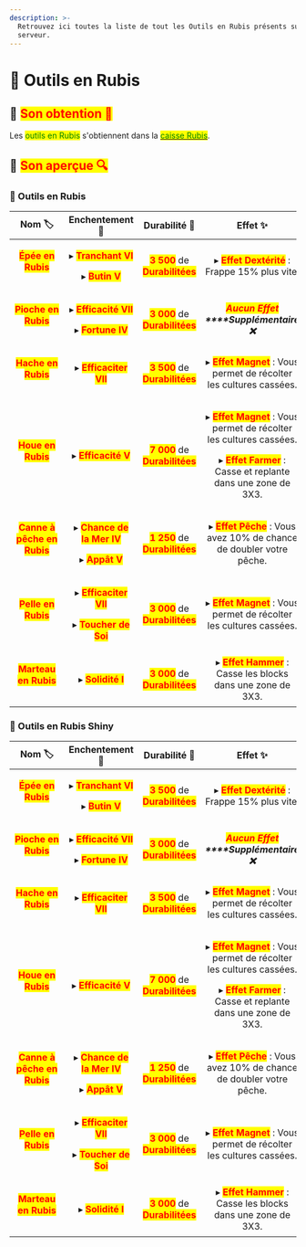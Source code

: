 ```yaml
---
description: >-
  Retrouvez ici toutes la liste de tout les Outils en Rubis présents sur le
  serveur.
---
```


# 🔻 Outils en Rubis

## 🔹 <mark style="color:red;">Son obtention 🤔</mark>

Les <mark style="color:green;">outils en Rubis</mark> s'obtiennent dans la [<mark style="color:green;">caisse Rubis</mark>](https://wiki.evolucraft.fr/le-gameplay/les-caisses#caisse-rubis).

## 🔹 <mark style="color:red;">Son aperçue 🔍</mark>

### 🔹 Outils en Rubis

|                                                                                                 **Nom 🏷️**                                                                                                 |                                                                **Enchentement 📖**                                                                |                                       **Durabilité 📏**                                       |                                                                                                               **Effet ✨**                                                                                                              |
| :---------------------------------------------------------------------------------------------------------------------------------------------------------------------------------------------------------: | :-----------------------------------------------------------------------------------------------------------------------------------------------: | :-------------------------------------------------------------------------------------------: | :------------------------------------------------------------------------------------------------------------------------------------------------------------------------------------------------------------------------------------: |
|         <p><mark style="color:red;"><strong>Épée en Rubis</strong></mark></p><div><figure><img src="../.gitbook/assets/Codex/Outils/Rubis/Epee.png" alt=""><figcaption></figcaption></figure></div>         |      <p>▸ <mark style="color:red;"><strong>Tranchant VI</strong></mark></p><p>▸ <mark style="color:red;"><strong>Butin V</strong></mark></p>      | <mark style="color:red;">**3 500**</mark> de <mark style="color:red;">**Durabilitées**</mark> |                                                                              ▸ <mark style="color:red;">**Effet Dextérité**</mark> : Frappe 15% plus vite.                                                                             |
|       <p><mark style="color:red;"><strong>Pioche en Rubis</strong></mark></p><div><figure><img src="../.gitbook/assets/Codex/Outils/Rubis/Pioche.png" alt=""><figcaption></figcaption></figure></div>       |    <p>▸ <mark style="color:red;"><strong>Efficacité VII</strong></mark></p><p>▸ <mark style="color:red;"><strong>Fortune IV</strong></mark></p>   | <mark style="color:red;">**3 000**</mark> de <mark style="color:red;">**Durabilitées**</mark> |                                                                             _<mark style="color:red;">**Aucun Effet**</mark>**&#x20;****Supplémentaire ❌**_                                                                            |
|        <p><mark style="color:red;"><strong>Hache en Rubis</strong></mark></p><div><figure><img src="../.gitbook/assets/Codex/Outils/Rubis/Hache.png" alt=""><figcaption></figcaption></figure></div>        |                                               ▸ <mark style="color:red;">**Efficaciter VII**</mark>                                               | <mark style="color:red;">**3 500**</mark> de <mark style="color:red;">**Durabilitées**</mark> |                                                                   ▸ <mark style="color:red;">**Effet Magnet**</mark> : Vous permet de récolter les cultures cassées.                                                                   |
|         <p><mark style="color:red;"><strong>Houe en Rubis</strong></mark></p><div><figure><img src="../.gitbook/assets/Codex/Outils/Rubis/Houe.png" alt=""><figcaption></figcaption></figure></div>         |                                                 ▸ <mark style="color:red;">**Efficacité V**</mark>                                                | <mark style="color:red;">**7 000**</mark> de <mark style="color:red;">**Durabilitées**</mark> | <p>▸ <mark style="color:red;"><strong>Effet Magnet</strong></mark> : Vous permet de récolter les cultures cassées.</p><p>▸ <mark style="color:red;"><strong>Effet Farmer</strong></mark> : Casse et replante dans une zone de 3X3.</p> |
| <p><mark style="color:red;"><strong>Canne à pêche en Rubis</strong></mark></p><div><figure><img src="../.gitbook/assets/Codex/Outils/Rubis/CanneAPeche.png" alt=""><figcaption></figcaption></figure></div> |   <p>▸ <mark style="color:red;"><strong>Chance de la Mer IV</strong></mark></p><p>▸ <mark style="color:red;"><strong>Appât V</strong></mark></p>  | <mark style="color:red;">**1 250**</mark> de <mark style="color:red;">**Durabilitées**</mark> |                                                                   ▸ <mark style="color:red;">**Effet Pêche**</mark> : Vous avez 10% de chance de doubler votre pêche.                                                                  |
|        <p><mark style="color:red;"><strong>Pelle en Rubis</strong></mark></p><div><figure><img src="../.gitbook/assets/Codex/Outils/Rubis/Pelle.png" alt=""><figcaption></figcaption></figure></div>        | <p>▸ <mark style="color:red;"><strong>Efficaciter VII</strong></mark></p><p>▸ <mark style="color:red;"><strong>Toucher de Soi</strong></mark></p> | <mark style="color:red;">**3 000**</mark> de <mark style="color:red;">**Durabilitées**</mark> |                                                                   ▸ <mark style="color:red;">**Effet Magnet**</mark> : Vous permet de récolter les cultures cassées.                                                                   |
|      <p><mark style="color:red;"><strong>Marteau en Rubis</strong></mark></p><div><figure><img src="../.gitbook/assets/Codex/Outils/Rubis/Marteau.png" alt=""><figcaption></figcaption></figure></div>      |                                                  ▸ <mark style="color:red;">**Solidité I**</mark>                                                 | <mark style="color:red;">**3 000**</mark> de <mark style="color:red;">**Durabilitées**</mark> |                                                                       ▸ <mark style="color:red;">**Effet Hammer**</mark> : Casse les blocks dans une zone de 3X3.                                                                      |

### 🔹 Outils en Rubis Shiny

|                                                                                                    **Nom 🏷️**                                                                                                    |                                                                **Enchentement 📖**                                                                |                                       **Durabilité 📏**                                       |                                                                                                               **Effet ✨**                                                                                                              |
| :---------------------------------------------------------------------------------------------------------------------------------------------------------------------------------------------------------------: | :-----------------------------------------------------------------------------------------------------------------------------------------------: | :-------------------------------------------------------------------------------------------: | :------------------------------------------------------------------------------------------------------------------------------------------------------------------------------------------------------------------------------------: |
|         <p><mark style="color:red;"><strong>Épée en Rubis</strong></mark></p><div><figure><img src="../.gitbook/assets/Codex/Outils/Rubis_Shiny/Epee.png" alt=""><figcaption></figcaption></figure></div>         |      <p>▸ <mark style="color:red;"><strong>Tranchant VI</strong></mark></p><p>▸ <mark style="color:red;"><strong>Butin V</strong></mark></p>      | <mark style="color:red;">**3 500**</mark> de <mark style="color:red;">**Durabilitées**</mark> |                                                                              ▸ <mark style="color:red;">**Effet Dextérité**</mark> : Frappe 15% plus vite.                                                                             |
|       <p><mark style="color:red;"><strong>Pioche en Rubis</strong></mark></p><div><figure><img src="../.gitbook/assets/Codex/Outils/Rubis_Shiny/Pioche.png" alt=""><figcaption></figcaption></figure></div>       |    <p>▸ <mark style="color:red;"><strong>Efficacité VII</strong></mark></p><p>▸ <mark style="color:red;"><strong>Fortune IV</strong></mark></p>   | <mark style="color:red;">**3 000**</mark> de <mark style="color:red;">**Durabilitées**</mark> |                                                                             _<mark style="color:red;">**Aucun Effet**</mark>**&#x20;****Supplémentaire ❌**_                                                                            |
|        <p><mark style="color:red;"><strong>Hache en Rubis</strong></mark></p><div><figure><img src="../.gitbook/assets/Codex/Outils/Rubis_Shiny/Hache.png" alt=""><figcaption></figcaption></figure></div>        |                                               ▸ <mark style="color:red;">**Efficaciter VII**</mark>                                               | <mark style="color:red;">**3 500**</mark> de <mark style="color:red;">**Durabilitées**</mark> |                                                                   ▸ <mark style="color:red;">**Effet Magnet**</mark> : Vous permet de récolter les cultures cassées.                                                                   |
|         <p><mark style="color:red;"><strong>Houe en Rubis</strong></mark></p><div><figure><img src="../.gitbook/assets/Codex/Outils/Rubis_Shiny/Houe.png" alt=""><figcaption></figcaption></figure></div>         |                                                 ▸ <mark style="color:red;">**Efficacité V**</mark>                                                | <mark style="color:red;">**7 000**</mark> de <mark style="color:red;">**Durabilitées**</mark> | <p>▸ <mark style="color:red;"><strong>Effet Magnet</strong></mark> : Vous permet de récolter les cultures cassées.</p><p>▸ <mark style="color:red;"><strong>Effet Farmer</strong></mark> : Casse et replante dans une zone de 3X3.</p> |
| <p><mark style="color:red;"><strong>Canne à pêche en Rubis</strong></mark></p><div><figure><img src="../.gitbook/assets/Codex/Outils/Rubis_Shiny/CanneAPeche.png" alt=""><figcaption></figcaption></figure></div> |   <p>▸ <mark style="color:red;"><strong>Chance de la Mer IV</strong></mark></p><p>▸ <mark style="color:red;"><strong>Appât V</strong></mark></p>  | <mark style="color:red;">**1 250**</mark> de <mark style="color:red;">**Durabilitées**</mark> |                                                                   ▸ <mark style="color:red;">**Effet Pêche**</mark> : Vous avez 10% de chance de doubler votre pêche.                                                                  |
|        <p><mark style="color:red;"><strong>Pelle en Rubis</strong></mark></p><div><figure><img src="../.gitbook/assets/Codex/Outils/Rubis_Shiny/Pelle.png" alt=""><figcaption></figcaption></figure></div>        | <p>▸ <mark style="color:red;"><strong>Efficaciter VII</strong></mark></p><p>▸ <mark style="color:red;"><strong>Toucher de Soi</strong></mark></p> | <mark style="color:red;">**3 000**</mark> de <mark style="color:red;">**Durabilitées**</mark> |                                                                   ▸ <mark style="color:red;">**Effet Magnet**</mark> : Vous permet de récolter les cultures cassées.                                                                   |
|      <p><mark style="color:red;"><strong>Marteau en Rubis</strong></mark></p><div><figure><img src="../.gitbook/assets/Codex/Outils/Rubis_Shiny/Marteau.png" alt=""><figcaption></figcaption></figure></div>      |                                                  ▸ <mark style="color:red;">**Solidité I**</mark>                                                 | <mark style="color:red;">**3 000**</mark> de <mark style="color:red;">**Durabilitées**</mark> |                                                                       ▸ <mark style="color:red;">**Effet Hammer**</mark> : Casse les blocks dans une zone de 3X3.                                                                      |
